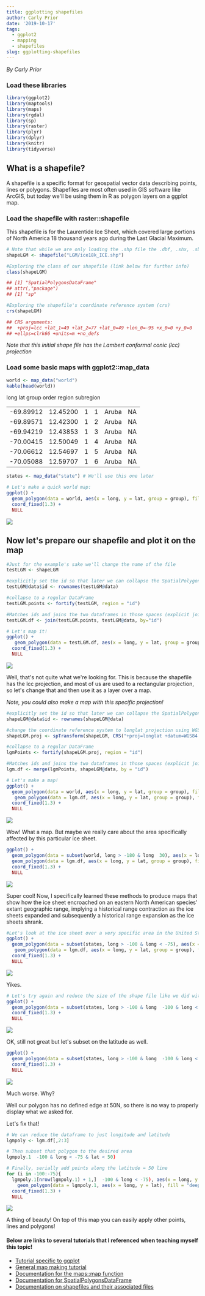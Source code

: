 ```yaml
---
title: ggplotting shapefiles
author: Carly Prior
date: '2019-10-17'
tags:
  - ggplot2
  - mapping
  - shapefiles
slug: ggplotting-shapefiles
---
```


_By Carly Prior_

### Load these libraries

```r
library(ggplot2)
library(maptools)
library(maps)
library(rgdal)
library(sp)
library(raster)
library(plyr)
library(dplyr)
library(knitr)
library(tidyverse)
```

## What is a shapefile?

A shapefile is a specific format for geospatial vector data describing points, lines or polygons. Shapefiles are most often used in GIS software like ArcGIS, but today we'll be using them in R as polygon layers on a ggplot map.

### Load the shapefile with raster::shapefile

This shapefile is for the Laurentide Ice Sheet, which covered large portions of North America 18 thousand years ago during the Last Glacial Maximum.

```r
# Note that while we are only loading the .shp file the .dbf, .shx, .sbn, .sbx, and .prj files all must be in the same folder as the .shp file to use the shapefile (more info in link below)
shapeLGM <- shapefile("LGM/ice18k_ICE.shp")

#Exploring the class of our shapefile (link below for further info)
class(shapeLGM)

## [1] "SpatialPolygonsDataFrame"
## attr(,"package")
## [1] "sp"

#Exploring the shapefile's coordinate reference system (crs)
crs(shapeLGM)

## CRS arguments:
##  +proj=lcc +lat_1=49 +lat_2=77 +lat_0=49 +lon_0=-95 +x_0=0 +y_0=0
## +ellps=clrk66 +units=m +no_defs
```

_Note that this initial shape file has the Lambert conformal conic (lcc) projection_

### Load some basic maps with ggplot2::map_data

```r
world <- map_data("world")
kable(head(world))
```

<table >

<tr >
long
lat
group
order
region
subregion
</tr>

<tbody >
<tr >

<td align="right" >-69.89912
</td>

<td align="right" >12.45200
</td>

<td align="right" >1
</td>

<td align="right" >1
</td>

<td align="left" >Aruba
</td>

<td align="left" >NA
</td>
</tr>
<tr >

<td align="right" >-69.89571
</td>

<td align="right" >12.42300
</td>

<td align="right" >1
</td>

<td align="right" >2
</td>

<td align="left" >Aruba
</td>

<td align="left" >NA
</td>
</tr>
<tr >

<td align="right" >-69.94219
</td>

<td align="right" >12.43853
</td>

<td align="right" >1
</td>

<td align="right" >3
</td>

<td align="left" >Aruba
</td>

<td align="left" >NA
</td>
</tr>
<tr >

<td align="right" >-70.00415
</td>

<td align="right" >12.50049
</td>

<td align="right" >1
</td>

<td align="right" >4
</td>

<td align="left" >Aruba
</td>

<td align="left" >NA
</td>
</tr>
<tr >

<td align="right" >-70.06612
</td>

<td align="right" >12.54697
</td>

<td align="right" >1
</td>

<td align="right" >5
</td>

<td align="left" >Aruba
</td>

<td align="left" >NA
</td>
</tr>
<tr >

<td align="right" >-70.05088
</td>

<td align="right" >12.59707
</td>

<td align="right" >1
</td>

<td align="right" >6
</td>

<td align="left" >Aruba
</td>

<td align="left" >NA
</td>
</tr>
</tbody>
</table>

```r
states <- map_data("state") # We'll use this one later

# Let's make a quick world map:
ggplot() +
  geom_polygon(data = world, aes(x = long, y = lat, group = group), fill = NA, color = "black", size = 0.25) +
  coord_fixed(1.3) +
  NULL
```

![](https://cougrstats.files.wordpress.com/2019/10/shapefiles_1.png)

## Now let's prepare our shapefile and plot it on the map

```r
#Just for the example's sake we'll change the name of the file
testLGM <- shapeLGM

#explicitly set the id so that later we can collapse the SpatialPolygonsDataFrame into a regular DataFrame
testLGM@data$id <- rownames(testLGM@data)

#collapse to a regular DataFrame
testLGM.points <- fortify(testLGM, region = "id")

#Matches ids and joins the two dataframes in those spaces (explicit join)
testLGM.df <- join(testLGM.points, testLGM@data, by="id")

# Let's map it!
ggplot() +
   geom_polygon(data = testLGM.df, aes(x = long, y = lat, group = group), fill = "deepskyblue2", alpha = 0.2) +
  coord_fixed(1.3) +
  NULL
```

![](https://cougrstats.files.wordpress.com/2019/10/shapefiles_2.png)

Well, that's not quite what we're looking for. This is because the shapefile has the lcc projection, and most of us are used to a rectangular projection, so let's change that and then use it as a layer over a map.

_Note, you could also make a map with this specific projection!_

```r
#explicitly set the id so that later we can collapse the SpatialPolygonsDataFrame into a regular DataFrame
shapeLGM@data$id <- rownames(shapeLGM@data)

#change the coordinate reference system to longlat projection using WGS84
shapeLGM.proj <- spTransform(shapeLGM, CRS("+proj=longlat +datum=WGS84 +no_defs +ellps=WGS84 +towgs84=0,0,0"))

#collapse to a regular DataFrame
lgmPoints <- fortify(shapeLGM.proj, region = "id")

#Matches ids and joins the two dataframes in those spaces (explicit join)
lgm.df <- merge(lgmPoints, shapeLGM@data, by = "id")

# Let's make a map!
ggplot() +
  geom_polygon(data = world, aes(x = long, y = lat, group = group), fill = NA, color = "black", size = 0.25) +
   geom_polygon(data = lgm.df, aes(x = long, y = lat, group = group), fill = "deepskyblue2", alpha = 0.2) +
  coord_fixed(1.3) +
  NULL
```

![](https://cougrstats.files.wordpress.com/2019/10/shapefiles_3.png)

Wow! What a map. But maybe we really care about the area specifically affected by this particular ice sheet.
```r
ggplot() +
  geom_polygon(data = subset(world, long > -180 & long  30), aes(x = long, y = lat, group = group), fill = NA, color = "black", size = 0.25) +
  geom_polygon(data = lgm.df, aes(x = long, y = lat, group = group), fill = "deepskyblue2", alpha = 0.2) +
  coord_fixed(1.3) +
  NULL
```
![](https://cougrstats.files.wordpress.com/2019/10/shapefiles_4.png)

Super cool! Now, I specifically learned these methods to produce maps that show how the ice sheet encroached on an eastern North American species' extant geographic range, implying a historical range contraction as the ice sheets expanded and subsequently a historical range expansion as the ice sheets shrank.

```r
#Let's look at the ice sheet over a very specific area in the United States
ggplot() +
  geom_polygon(data = subset(states, long > -100 & long < -75), aes(x = long, y = lat, group = group), fill = NA, color = "black", size = 0.25) +
   geom_polygon(data = lgm.df, aes(x = long, y = lat, group = group), fill = "deepskyblue2", alpha = 0.2) +
  coord_fixed(1.3) +
  NULL
```

![](https://cougrstats.files.wordpress.com/2019/10/shapefiles_5.png)

Yikes.

```r
# Let's try again and reduce the size of the shape file like we did with the states object
ggplot() +
  geom_polygon(data = subset(states, long > -100 & long  -100 & long < -75), aes(x = long, y = lat, group = group), fill = "deepskyblue2", alpha = 0.2) +
  coord_fixed(1.3) +
  NULL
```

![](https://cougrstats.files.wordpress.com/2019/10/shapefiles_6.png)

OK, still not great but let's subset on the latitude as well.

```r
ggplot() +
  geom_polygon(data = subset(states, long > -100 & long  -100 & long < -75 & lat < 50), aes(x = long, y = lat, group = group), fill = "deepskyblue2", alpha = 0.2) +
  coord_fixed(1.3) +
  NULL
```

![](https://cougrstats.files.wordpress.com/2019/10/shapefiles_7.png)

Much worse. Why?

Well our polygon has no defined edge at 50N, so there is no way to properly display what we asked for.

Let's fix that!
```r
# We can reduce the dataframe to just longitude and latitude
lgmpoly <- lgm.df[,2:3]

# Then subset that polygon to the desired area
lgmpoly.1  -100 & long < -75 & lat < 50)

# Finally, serially add points along the latitude = 50 line
for (i in -100:-75){
  lgmpoly.1[nrow(lgmpoly.1) + 1,]  -100 & long < -75), aes(x = long, y = lat, group = group), fill = NA, color = "black", size = 0.25) +
    geom_polygon(data = lgmpoly.1, aes(x = long, y = lat), fill = "deepskyblue2", alpha = 0.2) +
  coord_fixed(1.3) +
  NULL
```
![](https://cougrstats.files.wordpress.com/2019/10/shapefiles_8.png)

A thing of beauty! On top of this map you can easily apply other points, lines and polygons!

#### Below are links to several tutorials that I referenced when teaching myself this topic!
  * [Tutorial specific to ggplot](https://github.com/tidyverse/ggplot2/wiki/plotting-polygon-shapefiles)
  * [General map making tutorial](https://eriqande.github.io/rep-res-web/lectures/making-maps-with-R.html)
  * [Documentation for the maps::map function](https://www.rdocumentation.org/packages/maps/versions/2.0-10/topics/map)
  * [Documentation for SpatialPolygonsDataFrame](https://www.rdocumentation.org/packages/sp/versions/1.3-1/topics/SpatialPolygonsDataFrame-class)
  * [Documentation on shapefiles and their associated files](https://en.wikipedia.org/wiki/Shapefile)
